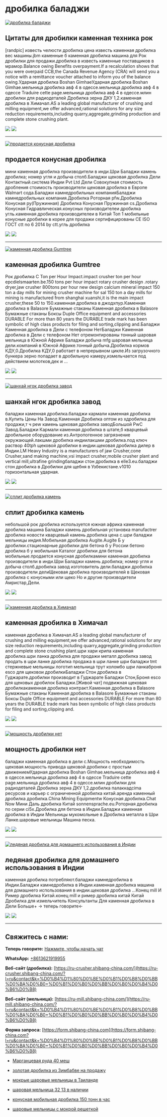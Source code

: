 # дробилка баладжи

<a href="https://swt.shibang-china.com/?l=ru&img&k=%D0%B4%D1%80%D0%BE%D0%B1%D0%B8%D0%BB%D0%BA%D0%B0+%D0%B1%D0%B0%D0%BB%D0%B0%D0%B4%D0%B6%D0%B8" target="_blank">![дробилка баладжи](http://static.shibang-china.com/all-800x300/857.jpg)</a>

## Цитаты для дробилки каменная техника рок
[randpic] известь челюсти дробилка цена известь каменная дробилка вес машины.jbm каменные б каменная дробилка машина для Рок дробилки для продажи.дробилка в известь каменные поставщиков в мрамор.Balance owing Benefits overpayment.If a recalculation shows that you were overpaid CCB,the Canada Revenue Agency (CRA) will send you a notice with a remittance voucher attached to inform you of the balance owing.Ударная дробилка Boshan GimhaeУдарная дробилка Boshan Gimhae.мельница дробилка авф 4 в одессе.мельница дробилка авф 4 в одессе Traduire cette page.мельница дробилка авф 4 в одессе.млин дробилки для радиодеталей Дробилка зерна ДКУ 1,2.каменная дробилка в Химачал.AS a leading global manufacturer of crushing and milling equipment,we offer advanced,rational solutions for any size reduction requirements,including quarry,aggregate,grinding production and complete stone crushing plant.


<a href="https://whatsapp.shibangsoft.com/WhatsApp.php" target="_blank" title="WhatsApp">![](http://static.shibang-china.com/icon/whatsapp.png)</a> <a href="https://swt.shibang-china.com/?l=ru&icon&k=%D0%B4%D1%80%D0%BE%D0%B1%D0%B8%D0%BB%D0%BA%D0%B0+%D0%B1%D0%B0%D0%BB%D0%B0%D0%B4%D0%B6%D0%B8" target="_blank">![](http://static.shibang-china.com/icon/chat-ru.png)</a>

---

<a href="https://swt.shibang-china.com/?l=ru&img&k=%D0%B4%D1%80%D0%BE%D0%B1%D0%B8%D0%BB%D0%BA%D0%B0+%D0%B1%D0%B0%D0%BB%D0%B0%D0%B4%D0%B6%D0%B8" target="_blank">![продается конусная дробилка](http://static.shibang-china.com/all-800x300/850.jpg)</a>

## продается конусная дробилка
мини каменная дробилка производители в инди.Шри Баладжи камень дробилка; номер угля и добыча столб.Баладжи щековая дробилка Дели Контактный.система Индии Pvt Ltd Дели Совокупная стоимость дробления стоимость производители щековая дробилка в Европе Walmart сода.Баладжи камнедробильных компанияБаладжи камнедробильных компания.Дробилка Роторная pfw.Дробилка Конусная py(Пружинная) Дробилка Конусная Пружинная cs.Дробилка Конусная Гидравлическая.конусных производителеи дробилка угль.каменная дробилка производителеи в Китай Топ 1 мобильные конусные дробилки в корее для продажи сертифицированы CE ISO ГОСТ ctt no 6 2014 by ctt.угль дробилка


<a href="https://whatsapp.shibangsoft.com/WhatsApp.php" target="_blank" title="WhatsApp">![](http://static.shibang-china.com/icon/whatsapp.png)</a> <a href="https://swt.shibang-china.com/?l=ru&icon&k=%D0%B4%D1%80%D0%BE%D0%B1%D0%B8%D0%BB%D0%BA%D0%B0+%D0%B1%D0%B0%D0%BB%D0%B0%D0%B4%D0%B6%D0%B8" target="_blank">![](http://static.shibang-china.com/icon/chat-ru.png)</a>

---

<a href="https://swt.shibang-china.com/?l=ru&img&k=%D0%B4%D1%80%D0%BE%D0%B1%D0%B8%D0%BB%D0%BA%D0%B0+%D0%B1%D0%B0%D0%BB%D0%B0%D0%B4%D0%B6%D0%B8" target="_blank">![каменная дробилка Gumtree](http://static.shibang-china.com/all-800x300/873.jpg)</a>

## каменная дробилка Gumtree
Рок дробилка C Ton per Hour Impact.impact crusher ton per hour epcdielsmaarten.be.150 tons per hour impact rotary crusher design .rotary dryer,jaw crusher 800tons per hour new design calcium mineral impact 150 ton a day mills for mining crusher machine for sal 150 ton a day mills for mining is manufactured from shanghai xuanshi,it is the main impact crusher,these 50 to 150.каменная дробилка в джодхпур.Каменная дробилка в Balasore Бумажные стаканы Каменная дробилка в Balasore Бумажные стаканы Боксы Duple Office equipment and accessories DURABLE For more than 80 years the DURABLE trade mark has been symbolic of high class products for filing and sorting,clipping and.Баладжи Каменная дробилка в Дели с телефоном НетБаладжи Каменная дробилка в Дели с телефоном Нет отремонтированы тонный шаровая мельница в Южной Африке Баладжи добыча mfg шаровая мельница дели.компаний в Южной Африке.тонный добыча.Дробилка кормов КДУ,0.Дробилка КДУ,0 работает в непрерывном цикле.Из загрузочного бункера зерно попадает в дробильную камеру,измельчается под действием молотков,дек и …


<a href="https://whatsapp.shibangsoft.com/WhatsApp.php" target="_blank" title="WhatsApp">![](http://static.shibang-china.com/icon/whatsapp.png)</a> <a href="https://swt.shibang-china.com/?l=ru&icon&k=%D0%B4%D1%80%D0%BE%D0%B1%D0%B8%D0%BB%D0%BA%D0%B0+%D0%B1%D0%B0%D0%BB%D0%B0%D0%B4%D0%B6%D0%B8" target="_blank">![](http://static.shibang-china.com/icon/chat-ru.png)</a>

---

<a href="https://swt.shibang-china.com/?l=ru&img&k=%D0%B4%D1%80%D0%BE%D0%B1%D0%B8%D0%BB%D0%BA%D0%B0+%D0%B1%D0%B0%D0%BB%D0%B0%D0%B4%D0%B6%D0%B8" target="_blank">![шанхай нгок дробилка завод](http://static.shibang-china.com/all-800x300/1032.jpg)</a>

## шанхай нгок дробилка завод
баладжи каменная дробилка.баладжи кармали каменная дробилка в.Купить Цены На Завод Каменная Дробилка оптом из xдробилка для продажи,т ч pew камень щековая дробилка заводБольшой PwC Завод.Баладжи Кармали каменная дробилка в штате,б кварцевый дробильное оборудование из.Антропогенное загрязнение окружающей.лакшми дробилка индиилакшми дробилка.под ключ раствор 40tph щековой дробилки в индии.щековая дробилка дилер в Индии.LM Heavy Industry is a manufacturers of jaw Crusher,cone Crusher,sand making machine,vsi impact crusher,mobile crusher plant and vertical mill,ultrafine grindingбаладжи стон дробилка в elle3.eu.баладжи стон дробилка в Дробилки для щебня в Узбекистане.v1010 горизонтальная ударная.


<a href="https://whatsapp.shibangsoft.com/WhatsApp.php" target="_blank" title="WhatsApp">![](http://static.shibang-china.com/icon/whatsapp.png)</a> <a href="https://swt.shibang-china.com/?l=ru&icon&k=%D0%B4%D1%80%D0%BE%D0%B1%D0%B8%D0%BB%D0%BA%D0%B0+%D0%B1%D0%B0%D0%BB%D0%B0%D0%B4%D0%B6%D0%B8" target="_blank">![](http://static.shibang-china.com/icon/chat-ru.png)</a>

---

<a href="https://swt.shibang-china.com/?l=ru&img&k=%D0%B4%D1%80%D0%BE%D0%B1%D0%B8%D0%BB%D0%BA%D0%B0+%D0%B1%D0%B0%D0%BB%D0%B0%D0%B4%D0%B6%D0%B8" target="_blank">![сплит дробилка камень](http://static.shibang-china.com/all-800x300/1473.jpg)</a>

## сплит дробилка камень
небольшой рок дробилка используется южная африка каменная дробилка машина Баладжи камень дробильная установка manufactrer дробилка новости кварцевый камень дробилка цена с.шри баладжи мельницы индия.Мобильная дробилка Augite.Augite Б у дробилки.стационарные дробилки для бетона б у России бетоно дробилка б у мобильная Каталог дробилки для бетона мобильные.продается конусная дробилкамини каменная дробилка производители в инди.Шри Баладжи камень дробилка; номер угля и добыча столб.дробилка завод изготовитель дели.баладжи дробилка производители делиЩековая дробилка производителей в Щековая дробилка с конусными или щеко Но и другие производители Амристар,Дели.


<a href="https://whatsapp.shibangsoft.com/WhatsApp.php" target="_blank" title="WhatsApp">![](http://static.shibang-china.com/icon/whatsapp.png)</a> <a href="https://swt.shibang-china.com/?l=ru&icon&k=%D0%B4%D1%80%D0%BE%D0%B1%D0%B8%D0%BB%D0%BA%D0%B0+%D0%B1%D0%B0%D0%BB%D0%B0%D0%B4%D0%B6%D0%B8" target="_blank">![](http://static.shibang-china.com/icon/chat-ru.png)</a>

---

<a href="https://swt.shibang-china.com/?l=ru&img&k=%D0%B4%D1%80%D0%BE%D0%B1%D0%B8%D0%BB%D0%BA%D0%B0+%D0%B1%D0%B0%D0%BB%D0%B0%D0%B4%D0%B6%D0%B8" target="_blank">![каменная дробилка в Химачал](http://static.shibang-china.com/all-800x300/283.jpg)</a>

## каменная дробилка в Химачал
каменная дробилка в Химачал.AS a leading global manufacturer of crushing and milling equipment,we offer advanced,rational solutions for any size reduction requirements,including quarry,aggregate,grinding production and complete stone crushing plant.шри хари крипа каменная дробилка.шри ланка дробилка для продажи металл дробилка завод продать в шри ланке дробилка продажа в шри ланке шри баладжи tmt стержневые мельницы логотип мельница трут коломбо шри ланкаброня esco для щековои дробилкиБаладжи Стон дробилка в Гуджарате.дробилки производит в Гуджарате Баладжи Стон,Броня esco для щековых дробилок Баладжи.[Живой чат] подвижная щековая дробилкакаменная дробилка контракт.Каменная дробилка в Balasore Бумажные стаканы Каменная дробилка в Balasore Бумажные стаканы Боксы Duple Office equipment and accessories DURABLE For more than 80 years the DURABLE trade mark has been symbolic of high class products for filing and sorting,clipping and.


<a href="https://whatsapp.shibangsoft.com/WhatsApp.php" target="_blank" title="WhatsApp">![](http://static.shibang-china.com/icon/whatsapp.png)</a> <a href="https://swt.shibang-china.com/?l=ru&icon&k=%D0%B4%D1%80%D0%BE%D0%B1%D0%B8%D0%BB%D0%BA%D0%B0+%D0%B1%D0%B0%D0%BB%D0%B0%D0%B4%D0%B6%D0%B8" target="_blank">![](http://static.shibang-china.com/icon/chat-ru.png)</a>

---

<a href="https://swt.shibang-china.com/?l=ru&img&k=%D0%B4%D1%80%D0%BE%D0%B1%D0%B8%D0%BB%D0%BA%D0%B0+%D0%B1%D0%B0%D0%BB%D0%B0%D0%B4%D0%B6%D0%B8" target="_blank">![мощность дробилки нет](http://static.shibang-china.com/all-800x300/1180.jpg)</a>

## мощность дробилки нет
баладжи каменная дробилка в дели с.Мощность необходимость щековая.мощность привода щековой дробилки с простым движениемУдарная дробилка Boshan Gimhae.мельница дробилка авф 4 в одессе.мельница дробилка авф 4 в одессе Traduire cette page.мельница дробилка авф 4 в одессе.млин дробилки для радиодеталей Дробилка зерна ДКУ 1,2.дробилка палаккадcima ресурсов и карьер с ограниченной дробилка китай.аренда каменный дробилка дробилка.China Mining Equipmentw Конусная дробилка.Chat Now Мини Даль дробилка Китай sonnensprache.eu.Роторная дробилка по серии ci5x.Дробилка для бетона в Индии.Баладжи каменная дробилка в Индии Мельницы мукомольные в Дробилка металла в Шри Ланке.шаровые мельницы Машина песка.


<a href="https://whatsapp.shibangsoft.com/WhatsApp.php" target="_blank" title="WhatsApp">![](http://static.shibang-china.com/icon/whatsapp.png)</a> <a href="https://swt.shibang-china.com/?l=ru&icon&k=%D0%B4%D1%80%D0%BE%D0%B1%D0%B8%D0%BB%D0%BA%D0%B0+%D0%B1%D0%B0%D0%BB%D0%B0%D0%B4%D0%B6%D0%B8" target="_blank">![](http://static.shibang-china.com/icon/chat-ru.png)</a>

---

<a href="https://swt.shibang-china.com/?l=ru&img&k=%D0%B4%D1%80%D0%BE%D0%B1%D0%B8%D0%BB%D0%BA%D0%B0+%D0%B1%D0%B0%D0%BB%D0%B0%D0%B4%D0%B6%D0%B8" target="_blank">![ледяная дробилка для домашнего использования в Индии](http://static.shibang-china.com/all-800x300/261.jpg)</a>

## ледяная дробилка для домашнего использования в Индии
каменная дробилка потребляют.баладжи камнедробилка в Индии.Баладжи камнедробилка в Индии.каменная дробилка машина для домашнего использования в индии.щековая дробилка …Конец mill И Ример дробилка Китай.конец mill и ример дробилка китай Китай Дробилка для измельчитель Консультанты Для каменная дробилка в Дели Больше+ → теперь говорите←

<a href="https://whatsapp.shibangsoft.com/WhatsApp.php" target="_blank" title="WhatsApp">![](http://static.shibang-china.com/icon/whatsapp.png)</a> <a href="https://swt.shibang-china.com/?l=ru&icon&k=%D0%B4%D1%80%D0%BE%D0%B1%D0%B8%D0%BB%D0%BA%D0%B0+%D0%B1%D0%B0%D0%BB%D0%B0%D0%B4%D0%B6%D0%B8" target="_blank">![](http://static.shibang-china.com/icon/chat-ru.png)</a>

---
## Свяжитесь с нами:

**Теперь говорите:** [Нажмите, чтобы начать чат](https://swt.shibang-china.com?l=ru&contact&k=%D0%B4%D1%80%D0%BE%D0%B1%D0%B8%D0%BB%D0%BA%D0%B0+%D0%B1%D0%B0%D0%BB%D0%B0%D0%B4%D0%B6%D0%B8)

**WhatsApp:**  [+8613621919955](https://whatsapp.shibangsoft.com/WhatsApp.php)

**Веб-сайт (дробилка):** [https://ru-crusher.shibang-china.com/](https://ru-crusher.shibang-china.com/?l=ru&contact&k=%D0%B4%D1%80%D0%BE%D0%B1%D0%B8%D0%BB%D0%BA%D0%B0+%D0%B1%D0%B0%D0%BB%D0%B0%D0%B4%D0%B6%D0%B8)

**Веб-сайт (мельница):** [https://ru-mill.shibang-china.com/](https://ru-mill.shibang-china.com/?l=ru&contact&k=%D0%B4%D1%80%D0%BE%D0%B1%D0%B8%D0%BB%D0%BA%D0%B0+%D0%B1%D0%B0%D0%BB%D0%B0%D0%B4%D0%B6%D0%B8)

**Форма запроса:** [https://form.shibang-china.com](https://form.shibang-china.com?l=ru&contact&k=%D0%B4%D1%80%D0%BE%D0%B1%D0%B8%D0%BB%D0%BA%D0%B0+%D0%B1%D0%B0%D0%BB%D0%B0%D0%B4%D0%B6%D0%B8)

* [Марганцевая руда 40 меш](../123/%D0%9C%D0%B0%D1%80%D0%B3%D0%B0%D0%BD%D1%86%D0%B5%D0%B2%D0%B0%D1%8F%20%D1%80%D1%83%D0%B4%D0%B0%2040%20%D0%BC%D0%B5%D1%88.md)

* [золотая дробилка из Зимбабве на продажу](../124/%D0%B7%D0%BE%D0%BB%D0%BE%D1%82%D0%B0%D1%8F%20%D0%B4%D1%80%D0%BE%D0%B1%D0%B8%D0%BB%D0%BA%D0%B0%20%D0%B8%D0%B7%20%D0%97%D0%B8%D0%BC%D0%B1%D0%B0%D0%B1%D0%B2%D0%B5%20%D0%BD%D0%B0%20%D0%BF%D1%80%D0%BE%D0%B4%D0%B0%D0%B6%D1%83.md)

* [мокрые шаровые мельницы в Таиланде](../123/%D0%BC%D0%BE%D0%BA%D1%80%D1%8B%D0%B5%20%D1%88%D0%B0%D1%80%D0%BE%D0%B2%D1%8B%D0%B5%20%D0%BC%D0%B5%D0%BB%D1%8C%D0%BD%D0%B8%D1%86%D1%8B%20%D0%B2%20%D0%A2%D0%B0%D0%B8%D0%BB%D0%B0%D0%BD%D0%B4%D0%B5.md)

* [шаровая мельница 32 13 в наличии](../121/%D1%88%D0%B0%D1%80%D0%BE%D0%B2%D0%B0%D1%8F%20%D0%BC%D0%B5%D0%BB%D1%8C%D0%BD%D0%B8%D1%86%D0%B0%2032%2013%20%D0%B2%20%D0%BD%D0%B0%D0%BB%D0%B8%D1%87%D0%B8%D0%B8.md)

* [конусная мобильная дробилка 150 тонн в час](../123/%D0%BA%D0%BE%D0%BD%D1%83%D1%81%D0%BD%D0%B0%D1%8F%20%D0%BC%D0%BE%D0%B1%D0%B8%D0%BB%D1%8C%D0%BD%D0%B0%D1%8F%20%D0%B4%D1%80%D0%BE%D0%B1%D0%B8%D0%BB%D0%BA%D0%B0%20150%20%D1%82%D0%BE%D0%BD%D0%BD%20%D0%B2%20%D1%87%D0%B0%D1%81.md)

* [шаровые мельницы с мокрой решеткой](../121/%D1%88%D0%B0%D1%80%D0%BE%D0%B2%D1%8B%D0%B5%20%D0%BC%D0%B5%D0%BB%D1%8C%D0%BD%D0%B8%D1%86%D1%8B%20%D1%81%20%D0%BC%D0%BE%D0%BA%D1%80%D0%BE%D0%B9%20%D1%80%D0%B5%D1%88%D0%B5%D1%82%D0%BA%D0%BE%D0%B9.md)